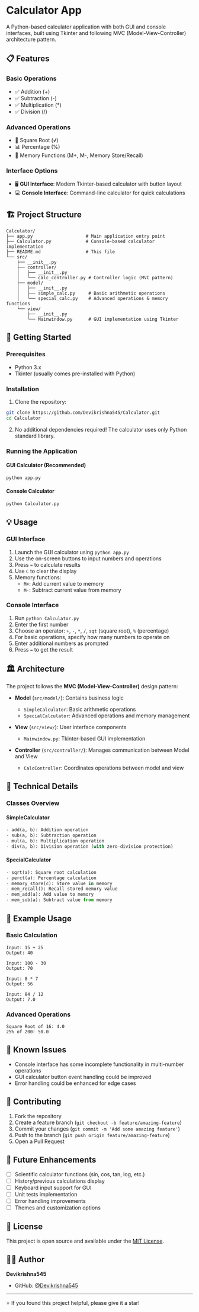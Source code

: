 # Calculator App

A Python-based calculator application with both GUI and console interfaces, built using Tkinter and following MVC (Model-View-Controller) architecture pattern.

## 📋 Features

### Basic Operations
- ✅ Addition (+)
- ✅ Subtraction (-)
- ✅ Multiplication (*)
- ✅ Division (/)

### Advanced Operations
- 🔢 Square Root (√)
- 📊 Percentage (%)
- 💾 Memory Functions (M+, M-, Memory Store/Recall)

### Interface Options
- 🖥️ **GUI Interface**: Modern Tkinter-based calculator with button layout
- 💻 **Console Interface**: Command-line calculator for quick calculations

## 🏗️ Project Structure

```
Calculator/
├── app.py                    # Main application entry point
├── Calculator.py             # Console-based calculator implementation
├── README.md                 # This file
└── src/
    ├── __init__.py
    ├── controller/
    │   ├── __init__.py
    │   └── calc_controller.py # Controller logic (MVC pattern)
    ├── model/
    │   ├── __init__.py
    │   ├── simple_calc.py     # Basic arithmetic operations
    │   └── special_calc.py    # Advanced operations & memory functions
    └── view/
        ├── __init__.py
        └── Mainwindow.py      # GUI implementation using Tkinter
```

## 🚀 Getting Started

### Prerequisites
- Python 3.x
- Tkinter (usually comes pre-installed with Python)

### Installation

1. Clone the repository:
```bash
git clone https://github.com/Devikrishna545/Calculator.git
cd Calculator
```

2. No additional dependencies required! The calculator uses only Python standard library.

### Running the Application

#### GUI Calculator (Recommended)
```bash
python app.py
```

#### Console Calculator
```bash
python Calculator.py
```

## 💡 Usage

### GUI Interface
1. Launch the GUI calculator using `python app.py`
2. Use the on-screen buttons to input numbers and operations
3. Press `=` to calculate results
4. Use `C` to clear the display
5. Memory functions:
   - `M+`: Add current value to memory
   - `M-`: Subtract current value from memory

### Console Interface
1. Run `python Calculator.py`
2. Enter the first number
3. Choose an operator: `+`, `-`, `*`, `/`, `sqt` (square root), `%` (percentage)
4. For basic operations, specify how many numbers to operate on
5. Enter additional numbers as prompted
6. Press `=` to get the result

## 🏛️ Architecture

The project follows the **MVC (Model-View-Controller)** design pattern:

- **Model** (`src/model/`): Contains business logic
  - `SimpleCalculator`: Basic arithmetic operations
  - `SpecialCalculator`: Advanced operations and memory management

- **View** (`src/view/`): User interface components
  - `Mainwindow.py`: Tkinter-based GUI implementation

- **Controller** (`src/controller/`): Manages communication between Model and View
  - `CalcController`: Coordinates operations between model and view

## 🔧 Technical Details

### Classes Overview

#### SimpleCalculator
```python
- add(a, b): Addition operation
- sub(a, b): Subtraction operation  
- mul(a, b): Multiplication operation
- div(a, b): Division operation (with zero-division protection)
```

#### SpecialCalculator
```python
- sqrt(a): Square root calculation
- perct(a): Percentage calculation
- memory_store(c): Store value in memory
- mem_recall(): Recall stored memory value
- mem_add(a): Add value to memory
- mem_sub(a): Subtract value from memory
```

## 🎯 Example Usage

### Basic Calculation
```
Input: 15 + 25
Output: 40

Input: 100 - 30
Output: 70

Input: 8 * 7
Output: 56

Input: 84 / 12
Output: 7.0
```

### Advanced Operations
```
Square Root of 16: 4.0
25% of 200: 50.0
```

## 🐛 Known Issues

- Console interface has some incomplete functionality in multi-number operations
- GUI calculator button event handling could be improved
- Error handling could be enhanced for edge cases

## 🤝 Contributing

1. Fork the repository
2. Create a feature branch (`git checkout -b feature/amazing-feature`)
3. Commit your changes (`git commit -m 'Add some amazing feature'`)
4. Push to the branch (`git push origin feature/amazing-feature`)
5. Open a Pull Request

## 📝 Future Enhancements

- [ ] Scientific calculator functions (sin, cos, tan, log, etc.)
- [ ] History/previous calculations display
- [ ] Keyboard input support for GUI
- [ ] Unit tests implementation
- [ ] Error handling improvements
- [ ] Themes and customization options

## 📜 License

This project is open source and available under the [MIT License](LICENSE).

## 👨‍💻 Author

**Devikrishna545**
- GitHub: [@Devikrishna545](https://github.com/Devikrishna545)

---

⭐ If you found this project helpful, please give it a star!
